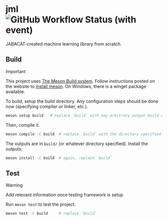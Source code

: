 # jml ![GitHub Workflow Status (with event)](https://img.shields.io/github/actions/workflow/status/jabacat/jml/build-test.yml?style=for-the-badge)
JABACAT-created machine learning library from scratch.

## Build
> [!IMPORTANT]
> This project uses [The Meson Build system](https://mesonbuild.com/index.html). Follow instructions posted on the website to [install meson](https://mesonbuild.com/SimpleStart.html). On Windows, there is a winget package available.

To build, setup the build directory. Any configuration steps should be done now (specifying compiler or linker, etc.).
```bash
meson setup build   # replace `build` with any arbitrary output build directory
```
Then, compile it.
```bash
meson compile -C build  # replace `build` with the directory specified in the previous step
```
The outputs are in `build/` (or whatever directory specified). Install the outputs:
```bash
meson install -C build  # again, replace `build`
```

## Test
> [!WARNING]
> Add relevant information once testing framework is setup

Run `meson test` to test the project.
```bash
meson test -C build     # replace `build`
```

